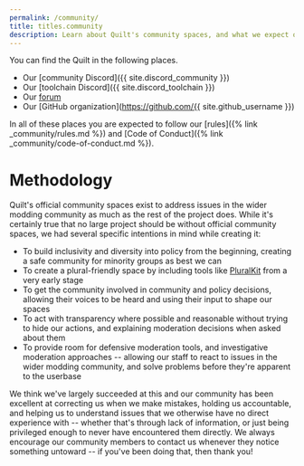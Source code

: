 ```yaml
---
permalink: /community/
title: titles.community
description: Learn about Quilt's community spaces, and what we expect of our users.
---
```


You can find the Quilt in the following places.

- Our [community Discord]({{ site.discord_community }})
- Our [toolchain Discord]({{ site.discord_toolchain }})
- Our [forum](https://forum.quiltmc.org)
- Our [GitHub organization](https://github.com/{{ site.github_username }})

In all of these places you are expected to follow our [rules]({% link _community/rules.md %})
and [Code of Conduct]({% link _community/code-of-conduct.md %}).

# Methodology

Quilt's official community spaces exist to address issues in the wider modding community as much as the rest of the 
project does. While it's certainly true that no large project should be without official community spaces, we had 
several specific intentions in mind while creating it:

* To build inclusivity and diversity into policy from the beginning, creating a safe community for minority groups as
  best we can
* To create a plural-friendly space by including tools like [PluralKit](/community/pluralkit) from a very early stage
* To get the community involved in community and policy decisions, allowing their voices to be heard and using their
  input to shape our spaces
* To act with transparency where possible and reasonable without trying to hide our actions, and explaining moderation
  decisions when asked about them
* To provide room for defensive moderation tools, and investigative moderation approaches -- allowing our staff to react
  to issues in the wider modding community, and solve problems before they're apparent to the userbase

We think we've largely succeeded at this and our community has been excellent at correcting us when we make mistakes,
holding us accountable, and helping us to understand issues that we otherwise have no direct experience with -- whether
that's through lack of information, or just being privileged enough to never have encountered them directly. We always
encourage our community members to contact us whenever they notice something untoward -- if you've been doing that, then
thank you!
